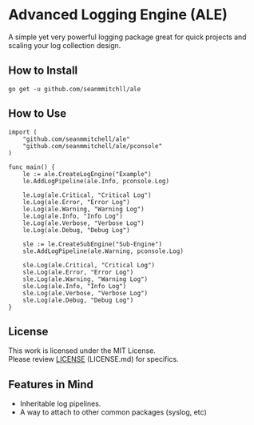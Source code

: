 # Advanced Logging Engine (ALE)
A simple yet very powerful logging package great for quick projects and scaling your log collection design.

## How to Install
    go get -u github.com/seanmmitchll/ale

## How to Use
    import (
        "github.com/seanmmitchell/ale"
        "github.com/seanmmitchell/ale/pconsole"
    )

    func main() {
        le := ale.CreateLogEngine("Example")
        le.AddLogPipeline(ale.Info, pconsole.Log)

        le.Log(ale.Critical, "Critical Log")
        le.Log(ale.Error, "Error Log")
        le.Log(ale.Warning, "Warning Log")
        le.Log(ale.Info, "Info Log")
        le.Log(ale.Verbose, "Verbose Log")
        le.Log(ale.Debug, "Debug Log")

        sle := le.CreateSubEngine("Sub-Engine")
        sle.AddLogPipeline(ale.Warning, pconsole.Log)

        sle.Log(ale.Critical, "Critical Log")
        sle.Log(ale.Error, "Error Log")
        sle.Log(ale.Warning, "Warning Log")
        sle.Log(ale.Info, "Info Log")
        sle.Log(ale.Verbose, "Verbose Log")
        sle.Log(ale.Debug, "Debug Log")
    }


## License
This work is licensed under the MIT License.  
Please review [LICENSE](LICENSE.md) (LICENSE.md) for specifics.

## Features in Mind
- Inheritable log pipelines.
- A way to attach to other common packages (syslog, etc)
